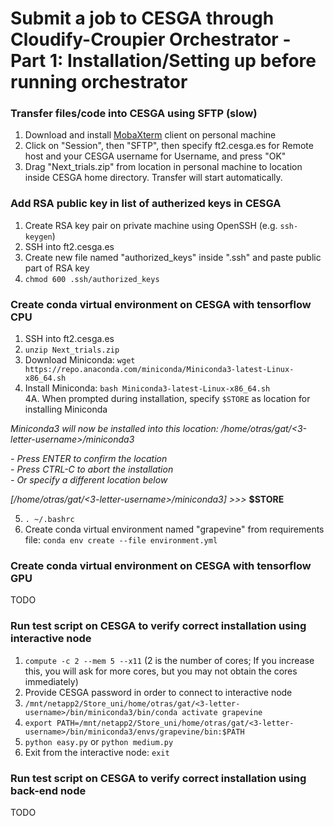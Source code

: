 # Submit a job to CESGA through Cloudify-Croupier Orchestrator - Part 1: Installation/Setting up before running orchestrator
### Transfer files/code into CESGA using SFTP (slow)
1. Download and install [MobaXterm](https://mobaxterm.mobatek.net/) client on personal machine
2. Click on "Session", then "SFTP", then specify ft2.cesga.es for Remote host and your CESGA username for Username, and press "OK"
3. Drag "Next_trials.zip" from location in personal machine to location inside CESGA home directory. Transfer will start automatically.

### Add RSA public key in list of autherized keys in CESGA 
1. Create RSA key pair on private machine using OpenSSH (e.g. `ssh-keygen`)
2. SSH into ft2.cesga.es
3. Create new file named "authorized_keys" inside ".ssh" and paste public part of RSA key
4. `chmod 600 .ssh/authorized_keys`

### Create conda virtual environment on CESGA with tensorflow **CPU**

1. SSH into ft2.cesga.es
2. `unzip Next_trials.zip`
3. Download Miniconda: `wget https://repo.anaconda.com/miniconda/Miniconda3-latest-Linux-x86_64.sh`
4. Install Miniconda: `bash Miniconda3-latest-Linux-x86_64.sh`\
4A. When prompted during installation, specify `$STORE` as location for installing Miniconda


*Miniconda3 will now be installed into this location:*
*/home/otras/gat/<3-letter-username>/miniconda3*

  *- Press ENTER to confirm the location*\
  *- Press CTRL-C to abort the installation*\
  *- Or specify a different location below*

*[/home/otras/gat/<3-letter-username>/miniconda3] >>>* **$STORE**

5. `. ~/.bashrc`
6. Create conda virtual environment named "grapevine" from requirements file: `conda env create --file environment.yml`

### Create conda virtual environment on CESGA with tensorflow **GPU**
TODO

### Run test script on CESGA to verify correct installation using interactive node
1. `compute -c 2 --mem 5 --x11` (2 is the number of cores; If you increase this, you will ask for more cores, but you may not obtain the cores immediately)
2. Provide CESGA password in order to connect to interactive node 
2. `/mnt/netapp2/Store_uni/home/otras/gat/<3-letter-username>/bin/miniconda3/bin/conda activate grapevine`
3. `export PATH=/mnt/netapp2/Store_uni/home/otras/gat/<3-letter-username>/bin/miniconda3/envs/grapevine/bin:$PATH`
4. `python easy.py` or `python medium.py`
5. Exit from the interactive node: `exit`

### Run test script on CESGA to verify correct installation using back-end node
TODO

